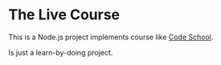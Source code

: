# The Live Course #

This is a Node.js project implements course like [Code School](https://www.codeschool.com).

Is just a learn-by-doing project.